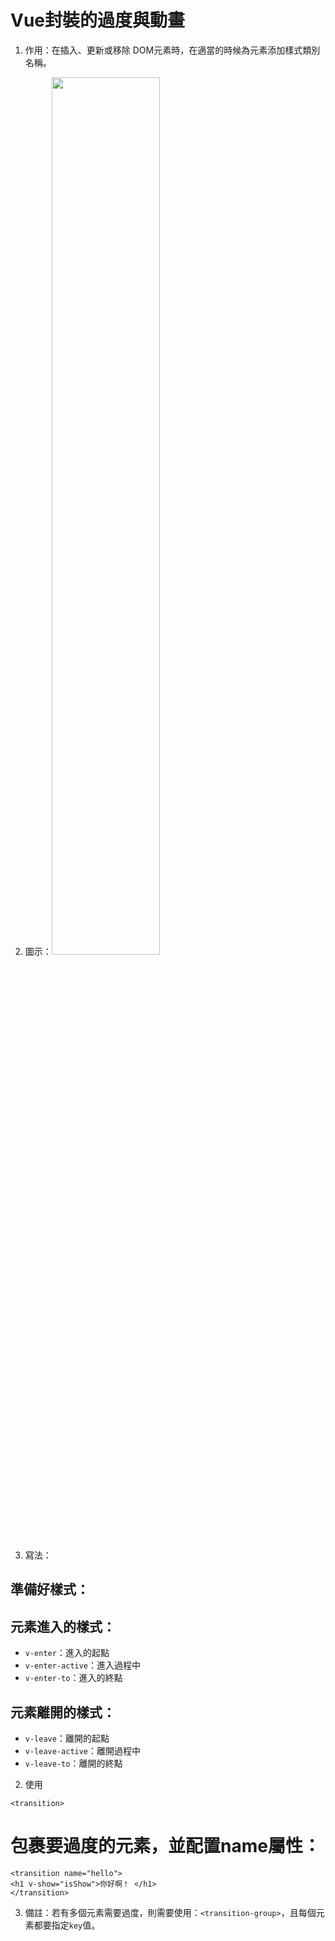 # Vue封裝的過度與動畫

1. 作用：在插入、更新或移除 DOM元素時，在適當的時候為元素添加樣式類別名稱。

2. 圖示：<img src="https://img04.sogoucdn.com/app/a/100520146/5990c1dff7dc7a8fb3b34b4462bd0105" style="width:60%" />

3. 寫法：

## 準備好樣式：

## 元素進入的樣式：
* `v-enter`：進入的起點
* `v-enter-active`：進入過程中
* `v-enter-to`：進入的終點

## 元素離開的樣式：
* `v-leave`：離開的起點
* `v-leave-active`：離開過程中
* `v-leave-to`：離開的終點

2. 使用
```vue
<transition>
```

# 包裹要過度的元素，並配置name屬性：

```vue
<transition name="hello">
<h1 v-show="isShow">你好啊！ </h1>
</transition>
```

3. 備註：若有多個元素需要過度，則需要使用：`<transition-group>`，且每個元素都要指定`key`值。